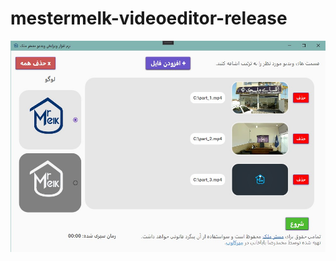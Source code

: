 # mestermelk-videoeditor-release
![screen_shot](https://github.com/Reza-Babakhani/mestermelk-videoeditor-release/blob/main/screenshot.jpg?raw=true)
